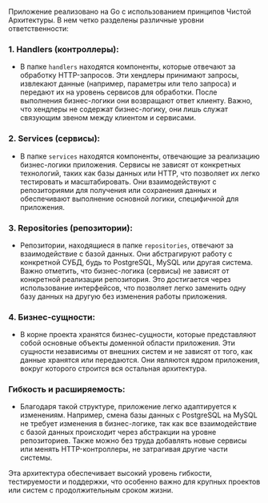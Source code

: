 Приложение реализовано на Go с использованием принципов Чистой Архитектуры. В нем четко разделены различные уровни ответственности:

### 1. **Handlers (контроллеры):**
   - В папке `handlers` находятся компоненты, которые отвечают за обработку HTTP-запросов. Эти хендлеры принимают запросы, извлекают данные (например, параметры или тело запроса) и передают их на уровень сервисов для обработки. После выполнения бизнес-логики они возвращают ответ клиенту. Важно, что хендлеры не содержат бизнес-логику, они лишь служат связующим звеном между клиентом и сервисами.

### 2. **Services (сервисы):**
   - В папке `services` находятся компоненты, отвечающие за реализацию бизнес-логики приложения. Сервисы не зависят от конкретных технологий, таких как базы данных или HTTP, что позволяет их легко тестировать и масштабировать. Они взаимодействуют с репозиториями для получения или сохранения данных и обеспечивают выполнение основной логики, специфичной для приложения.

### 3. **Repositories (репозитории):**
   - Репозитории, находящиеся в папке `repositories`, отвечают за взаимодействие с базой данных. Они абстрагируют работу с конкретной СУБД, будь то PostgreSQL, MySQL или другая система. Важно отметить, что бизнес-логика (сервисы) не зависят от конкретной реализации репозитория. Это достигается через использование интерфейсов, что позволяет легко заменить одну базу данных на другую без изменения работы приложения.

### 4. **Бизнес-сущности:**
   - В корне проекта хранятся бизнес-сущности, которые представляют собой основные объекты доменной области приложения. Эти сущности независимы от внешних систем и не зависят от того, как данные хранятся или передаются. Они являются ядром приложения, вокруг которого строится вся остальная архитектура.

### **Гибкость и расширяемость:**
   - Благодаря такой структуре, приложение легко адаптируется к изменениям. Например, смена базы данных с PostgreSQL на MySQL не требует изменения в бизнес-логике, так как все взаимодействие с базой данных происходит через абстракции на уровне репозиториев. Также можно без труда добавлять новые сервисы или менять HTTP-контроллеры, не затрагивая другие части системы.

Эта архитектура обеспечивает высокий уровень гибкости, тестируемости и поддержки, что особенно важно для крупных проектов или систем с продолжительным сроком жизни.